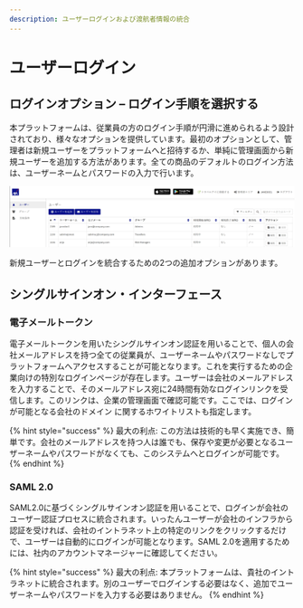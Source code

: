 ```yaml
---
description: ユーザーログインおよび渡航者情報の統合
---
```


# ユーザーログイン

## ログインオプション – ログイン手順を選択する

本プラットフォームは、従業員の方のログイン手順が円滑に進められるよう設計されており、様々なオプションを提供しています。最初のオプションとして、管理者は新規ユーザーをプラットフォームへと招待するか、単純に管理画面から新規ユーザーを追加する方法があります。全ての商品のデフォルトのログイン方法は、ユーザーネームとパスワードの入力で行います。

![](../.gitbook/assets/interfaces%20%284%29.jpg)

新規ユーザーとログインを統合するための2つの追加オプションがあります。

## シングルサインオン・インターフェース

### 電子メールトークン

電子メールトークンを用いたシングルサインオン認証を用いることで、個人の会社メールアドレスを持つ全ての従業員が、ユーザーネームやパスワードなしでプラットフォームへアクセスすることが可能となります。これを実行するための企業向けの特別なログインページが存在します。ユーザーは会社のメールアドレスを入力することで、そのメールアドレス宛に24時間有効なログインリンクを受信します。このリンクは、企業の管理画面で確認可能です。ここでは、ログインが可能となる会社のドメイン に関するホワイトリストも指定します。

{% hint style="success" %}
最大の利点: この方法は技術的も早く実施でき、簡単です。会社のメールアドレスを持つ人は誰でも、保存や変更が必要となるユーザーネームやパスワードがなくても、このシステムへとログインが可能です。
{% endhint %}

### **SAML 2.0**

SAML2.0に基づくシングルサインオン認証を用いることで、ログインが会社のユーザー認証プロセスに統合されます。いったんユーザーが会社のインフラから認証を受ければ、会社のイントラネット上の特定のリンクをクリックするだけで、ユーザーは自動的にログインが可能となります。SAML 2.0を適用するためには、社内のアカウントマネージャーに確認してください。

{% hint style="success" %}
最大の利点: 本プラットフォームは、貴社のイントラネットに統合されます。別のユーザーでログインする必要はなく、追加でユーザーネームやパスワードを入力する必要はありません。
{% endhint %}

